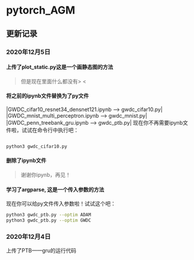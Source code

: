 # pytorch_AGM

## 更新记录
### 2020年12月5日
#### 上传了plot_static.py这是一个画静态图的方法
>但是现在里面什么都没有> <

#### 将之前的ipynb文件替换为了py文件
|GWDC_cifar10_resnet34_densnet121.ipynb --> gwdc_cifar10.py|
|GWDC_mnist_multi_perceptron.ipynb --> gwdc_mnist.py|
|GWDC_penn_treebank_gru.ipynb --> gwdc_ptb.py|
现在你不再需要ipynb文件啦，试试在命令行中执行吧：
```bash

python3 gwdc_cifar10.py

```
#### 删除了ipynb文件
>谢谢你ipynb，再见！

#### 学习了argparse, 这是一个传入参数的方法
现在你可以给py文件传入参数啦！试试这个吧：
```bash
python3 gwdc_ptb.py --optim ADAM
python3 gwdc_ptb.py --optim GWDC

```


### 2020年12月4日
上传了PTB——gru的运行代码
